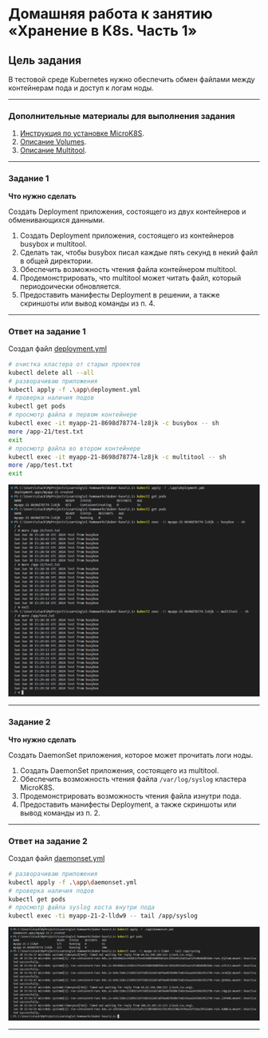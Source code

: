 # Домашняя работа к занятию «Хранение в K8s. Часть 1»

## Цель задания

В тестовой среде Kubernetes нужно обеспечить обмен файлами между контейнерам пода и доступ к логам ноды.

------

### Дополнительные материалы для выполнения задания

1. [Инструкция по установке MicroK8S](https://microk8s.io/docs/getting-started).
2. [Описание Volumes](https://kubernetes.io/docs/concepts/storage/volumes/).
3. [Описание Multitool](https://github.com/wbitt/Network-MultiTool).

------

### Задание 1

**Что нужно сделать**

Создать Deployment приложения, состоящего из двух контейнеров и обменивающихся данными.

1. Создать Deployment приложения, состоящего из контейнеров busybox и multitool.
2. Сделать так, чтобы busybox писал каждые пять секунд в некий файл в общей директории.
3. Обеспечить возможность чтения файла контейнером multitool.
4. Продемонстрировать, что multitool может читать файл, который периодоически обновляется.
5. Предоставить манифесты Deployment в решении, а также скриншоты или вывод команды из п. 4.

------

### Ответ на задание 1

Создал файл [deployment.yml](./app/deployment.yml)

```bash
# очистка кластера от старых проектов
kubectl delete all --all
# разворачиваю приложения
kubectl apply -f .\app\deployment.yml
# проверка наличия подов
kubectl get pods
# просмотр файла в первом контейнере
kubectl exec -it myapp-21-8698d78774-lz8jk -c busybox -- sh
more /app-21/test.txt
exit
# просмотр файла во втором контейнере
kubectl exec -it myapp-21-8698d78774-lz8jk -c multitool -- sh
more /app/test.txt
exit
```

![screen](./screen/Screenshot2024-06-30_183205.png)

------

### Задание 2

**Что нужно сделать**

Создать DaemonSet приложения, которое может прочитать логи ноды.

1. Создать DaemonSet приложения, состоящего из multitool.
2. Обеспечить возможность чтения файла `/var/log/syslog` кластера MicroK8S.
3. Продемонстрировать возможность чтения файла изнутри пода.
4. Предоставить манифесты Deployment, а также скриншоты или вывод команды из п. 2.

------

### Ответ на задание 2

Создал файл [daemonset.yml](./app/daemonset.yml)

```bash
# разворачиваю приложения
kubectl apply -f .\app\daemonset.yml
# проверка наличия подов
kubectl get pods
# просмотр файла syslog хоста внутри пода
kubectl exec -ti myapp-21-2-lldw9 -- tail /app/syslog
```

![screen](./screen/Screenshot2024-06-30_185729.png)

------
